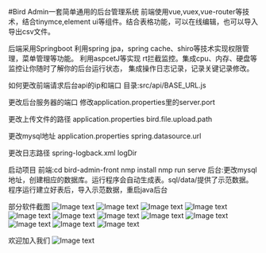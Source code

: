 #Bird Admin一套简单通用的后台管理系统
前端使用vue,vuex,vue-router等技术，结合tinymce,element ui等组件。结合表格功能，可以在线编辑，也可以导入导出csv文件。

后端采用Springboot
利用spring jpa，spring cache、shiro等技术实现权限管理，菜单管理等功能。
利用aspcetJ等实现 rt拦截监控。集成cpu、内存、硬盘等监控让你随时了解你的后台运行状态，
集成操作日志记录，记录关键记录修改。


如何更改前端请求后台api的ip和端口
目录:src/api/BASE_URL.js

更改后台服务器的端口
修改application.properties里的server.port

更改上传文件的路径
application.properties bird.file.upload.path

更改mysql地址
application.properties spring.datasource.url

更改日志路径
spring-logback.xml logDir

启动项目
前端:cd bird-admin-front 
nmp install
nmp run serve
后台:更改mysql地址，创建相应的数据库。运行程序会自动生成表。sql/data/提供了示范数据。
程序运行建立好表后，导入示范数据，重启java后台

部分软件截图
![Image text](https://github.com/tysong1/bird-admin/blob/master/images/1.png)
![Image text](https://github.com/tysong1/bird-admin/blob/master/images/2.png)
![Image text](https://github.com/tysong1/bird-admin/blob/master/images/3.png)
![Image text](https://github.com/tysong1/bird-admin/blob/master/images/4.png)
![Image text](https://github.com/tysong1/bird-admin/blob/master/images/5.png)
![Image text](https://github.com/tysong1/bird-admin/blob/master/images/6.png)
![Image text](https://github.com/tysong1/bird-admin/blob/master/images/7.png)
![Image text](https://github.com/tysong1/bird-admin/blob/master/images/8.png)
![Image text](https://github.com/tysong1/bird-admin/blob/master/images/9.png)
![Image text](https://github.com/tysong1/bird-admin/blob/master/images/10.png)
![Image text](https://github.com/tysong1/bird-admin/blob/master/images/11.png)
![Image text](https://github.com/tysong1/bird-admin/blob/master/images/12.png)

欢迎加入我们
![Image text](https://github.com/tysong1/bird-admin/blob/master/images/13.png)
